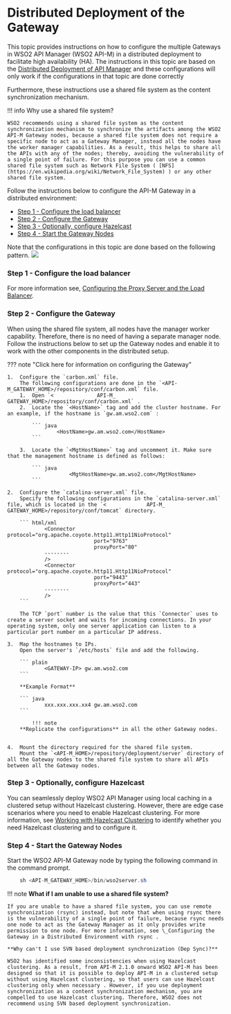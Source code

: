 # Distributed Deployment of the Gateway

This topic provides instructions on how to configure the multiple Gateways in WSO2 API Manager (WSO2 API-M) in a distributed deployment to facilitate high availability (HA). The instructions in this topic are based on the [Distributed Deployment of API Manager](../deploying-wso2-api-m-in-a-distributed-setup) and these configurations will only work if the configurations in that topic are done correctly

Furthermore, these instructions use a shared file system as the content synchronization mechanism.

!!! info
    Why use a shared file system?

    WSO2 recommends using a shared file system as the content synchronization mechanism to synchronize the artifacts among the WSO2 API-M Gateway nodes, because a shared file system does not require a specific node to act as a Gateway Manager, instead all the nodes have the worker manager capabilities. As a result, this helps to share all the APIs with any of the nodes; thereby, avoiding the vulnerability of a single point of failure. For this purpose you can use a common shared file system such as Network File System ( [NFS](https://en.wikipedia.org/wiki/Network_File_System) ) or any other shared file system.


Follow the instructions below to configure the API-M Gateway in a distributed environment:

-   [Step 1 - Configure the load balancer](#step-1-configure-the-load-balancer)
-   [Step 2 - Configure the Gateway](#step-2-configure-the-gateway)
-   [Step 3 - Optionally, configure Hazelcast](#step-3-optionally-configure-hazelcast)
-   [Step 4 - Start the Gateway Nodes](#step-4-start-the-gateway-nodes)

Note that the configurations in this topic are done based on the following pattern.
![]({{base_path}}/assets/attachments/103334491/103334492.png)
### Step 1 - Configure the load balancer

For more information see, [Configuring the Proxy Server and the Load Balancer](../../configuring-the-proxy-server-and-the-load-balancer/).

### Step 2 - Configure the Gateway

When using the shared file system, all nodes have the manager worker capability. Therefore, there is no need of having a separate manager node. Follow the instructions below to set up the Gateway nodes and enable it to work with the other components in the distributed setup.

??? note "Click here for information on configuring the Gateway"

    1.  Configure the `carbon.xml` file.
        The following configurations are done in the `<API-M_GATEWAY_HOME>/repository/conf/carbon.xml` file.
        1.  Open `<              API-M_              GATEWAY_HOME>/repository/conf/carbon.xml` .
        2.  Locate the `<HostName>` tag and add the cluster hostname. For an example, if the hostname is `gw.am.wso2.com` :
    
            ``` java
                    <HostName>gw.am.wso2.com</HostName>
            ```
    
        3.  Locate the `<MgtHostName>` tag and uncomment it. Make sure that the management hostname is defined as follows:
    
            ``` java
                        <MgtHostName>gw.am.wso2.com</MgtHostName>
            ```
    
    2.  Configure the `catalina-server.xml` file.
        Specify the following configurations in the `catalina-server.xml` file, which is located in the `<             API-M_             GATEWAY_HOME>/repository/conf/tomcat` directory.
    
        ``` html/xml
                <Connector  protocol="org.apache.coyote.http11.Http11NioProtocol"
                                port="9763"
                                proxyPort="80"
                --------
                />
                <Connector  protocol="org.apache.coyote.http11.Http11NioProtocol"
                                port="9443"
                                proxyPort="443"
                --------
                />
        ```
    
        The TCP `port` number is the value that this `Connector` uses to create a server socket and waits for incoming connections. In your operating system, only one server application can listen to a particular port number on a particular IP address.
    
    3.  Map the hostnames to IPs.
        Open the server's `/etc/hosts` file and add the following.
    
        ``` plain
                <GATEWAY-IP> gw.am.wso2.com
        ```
    
        **Example Format**
    
        ``` java
                xxx.xxx.xxx.xx4 gw.am.wso2.com
        ```
    
            !!! note
        **Replicate the configurations** in all the other Gateway nodes.


    4.  Mount the directory required for the shared file system.
        Mount the `<API-M_HOME>/repository/deployment/server` directory of all the Gateway nodes to the shared file system to share all APIs between all the Gateway nodes.

### Step 3 - Optionally, configure Hazelcast

You can seamlessly deploy WSO2 API Manager using local caching in a clustered setup without Hazelcast clustering. However, there are edge case scenarios where you need to enable Hazelcast clustering. For more information, see [Working with Hazelcast Clustering](../working-with-hazelcast-clustering/) to identify whether you need Hazelcast clustering and to configure it.

### Step 4 - Start the Gateway Nodes

Start the WSO2 API-M Gateway node by typing the following command in the command prompt.

``` java
    sh <API-M_GATEWAY_HOME>/bin/wso2server.sh
```

!!! note
    **What if I am unable to use a shared file system?**
    
    If you are unable to have a shared file system, you can use remote synchronization (rsync) instead, but note that when using rsync there is the vulnerability of a single point of failure, because rsync needs one node to act as the Gateway Manager as it only provides write permission to one node. For more information, see \_Configuring the Gateway in a Distributed Environment with rsync .
    
    **Why can't I use SVN based deployment synchronization (Dep Sync)?**
    
    WSO2 has identified some inconsistencies when using Hazelcast clustering. As a result, from API-M 2.1.0 onward WSO2 API-M has been designed so that it is possible to deploy API-M in a clustered setup without using Hazelcast clustering, so that users can use Hazelcast clustering only when necessary . However, if you use deployment synchronization as a content synchronization mechanism, you are compelled to use Hazelcast clustering. Therefore, WSO2 does not recommend using SVN based deployment synchronization.


